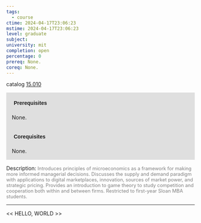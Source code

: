 ```yaml
---
tags:
  - course
ctime: 2024-04-17T23:06:23
mstime: 2024-04-17T23:06:23
level: graduate
subject: 
university: mit
completion: open
percentage: 0
prereq: None.
coreq: None.
---
```


catalog [15.010](http://student.mit.edu/catalog/m15a.html#15.010)

<span style="display: block; padding: 15px; background-color: rgb(100, 100, 100, 0.2);"><font id="m_prereq996_0" style="display: block; font-family: Arial, sans-serif; font-weight: bold; padding: 5px">Prerequisites</font><br><span id="prereq996_0">None.</span></span>
<span style="display: block; padding: 15px; background-color: rgb(100, 100, 100, 0.2);"><font id="m_coreq996_0" style="display: block; font-family: Arial, sans-serif; font-weight: bold; padding: 5px">Corequisites</font><br><span id="coreq996_0">None.</span></span>

<font style="">Description:</font>
<font style="color: grey; font-size: 0.8rem;">Introduces principles of microeconomics as a framework for making more informed managerial decisions. Discusses the supply and demand paradigm with applications to digital marketplaces, innovation, sources of market power, and strategic pricing. Provides an introduction to game theory to study competition and cooperation both within and between firms. Restricted to first-year Sloan MBA students.</font>



---

<< HELLO, WORLD >>
